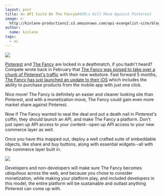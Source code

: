 ```yaml
---
layout: post
title: An API Could Be The Fancy&#039;s Kill Move Against Pinterest
image: >-
  http://kinlane-productions2.s3.amazonaws.com/api-evangelist-site/blog/the-fancy.jpg
author:
  name: kinlane
tags:
  - ai
---
```

[![](http://kinlane-productions2.s3.amazonaws.com/api-evangelist/thefancy/the-fancy.jpg)](http://www.thefancy.com/ "The Fancy")

[Pinterest](http://pinterest.com/ "Pinterest") and [The Fancy](http://www.thefancy.com/ "The Fancy") are locked in a deathmatch, if you hadn't heard? Compete wrote back in February that [The Fancy was poised to take over a chunk of Pinterest's traffic](http://blog.compete.com/2012/02/29/with-the-launch-of-its-new-web-store-could-the-fancy-overtake-pinterest/ "The Fancy was poised to take over a chunk of Pinterest's traffic") with their new webstore. Fast forward 5 months, [The Fancy has just launched an update to their iOS](http://www.thefancy.com/help/mobile) which includes the ability to purchase products from the mobile app with just one click.

Nice move! The Fancy is definitely an easier and cleaner looking site than Pinterest, and with a monetization move, The Fancy could gain even more market share against Pinterest.

Now if The Fancy wanted to seal the deal and put a death nail in Pinterest's coffin, they should launch an API, and make The Fancy a platform. Don't just open up API access to your content--open up API access to your new commerce layer as well.

Once you have this mapped out, deploy a well crafted suite of embeddable objects, like share and buy buttons, along with essential widgets--all with the commerce layer built in.

[![](http://kinlane-productions2.s3.amazonaws.com/api-evangelist/pinterest/Pinterest_Logo.png)](http://pinterest.com/ "Pinterest")

Developers and non-developers will make sure The Fancy becomes ubiquitous across the web, and because you chose to consider monetization, while making your platform play, and included developers in this model, the entire platform will be sustainable and outlast anything Pinterest can come up with.